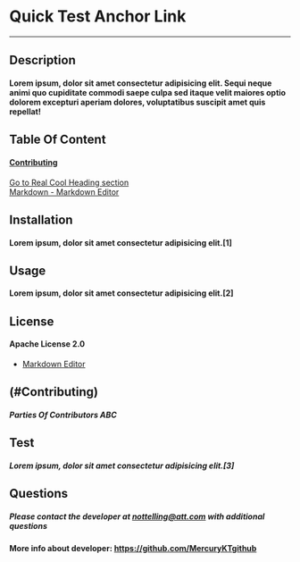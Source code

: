 # Quick Test Anchor Link 
  
--- 
  
## Description
#### Lorem ipsum, dolor sit amet consectetur adipisicing elit. Sequi neque animi quo cupiditate commodi saepe culpa sed itaque velit maiores optio dolorem excepturi aperiam dolores, voluptatibus suscipit amet quis repellat! 
  
## Table Of Content
#### 
  
#### [Contributing](#Contributing)
[Go to Real Cool Heading section](#real-cool-heading) <br>
[Markdown - Markdown Editor](#Markdown-Editor)
## Installation
#### Lorem ipsum, dolor sit amet consectetur adipisicing elit.[1]
  
## Usage
#### Lorem ipsum, dolor sit amet consectetur adipisicing elit.[2]
  
## License
#### Apache License 2.0 
- [Markdown Editor](#markdown-editor)
## (#Contributing)
##### Parties Of Contributors ABC 
  
## Test
##### Lorem ipsum, dolor sit amet consectetur adipisicing elit.[3] 
  
## Questions
##### Please contact the developer at <nottelling@att.com> with additional questions 
                
#### More info about developer: https://github.com/MercuryKTgithub 

 
